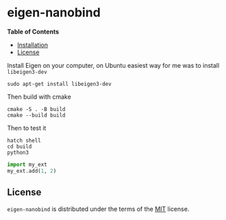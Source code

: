# eigen-nanobind 

**Table of Contents**

- [Installation](#installation)
- [License](#license)


Install Eigen on your computer, on Ubuntu easiest way for me was to install `libeigen3-dev`

```
sudo apt-get install libeigen3-dev
```

Then build with cmake

```
cmake -S . -B build
cmake --build build
```

Then to test it

```
hatch shell
cd build
python3
```

```python
import my_ext
my_ext.add(1, 2)
```

## License

`eigen-nanobind` is distributed under the terms of the [MIT](https://spdx.org/licenses/MIT.html) license.

